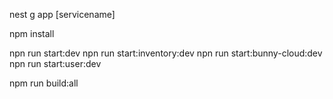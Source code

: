 <!-- cretae a service  -->

nest g app [servicename]

npm install

<!-- run service -->

npn run start:dev
npn run start:inventory:dev
npn run start:bunny-cloud:dev
npn run start:user:dev

<!-- build service -->

npm run build:all
